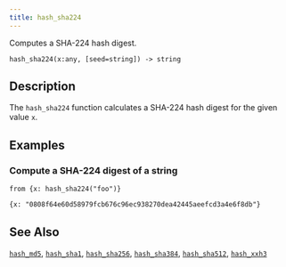 ```yaml
---
title: hash_sha224
---
```


Computes a SHA-224 hash digest.

```tql
hash_sha224(x:any, [seed=string]) -> string
```

## Description

The `hash_sha224` function calculates a SHA-224 hash digest for the given value
`x`.

## Examples

### Compute a SHA-224 digest of a string

```tql
from {x: hash_sha224("foo")}
```

```tql
{x: "0808f64e60d58979fcb676c96ec938270dea42445aeefcd3a4e6f8db"}
```

## See Also

[`hash_md5`](/reference/functions/hash_md5),
[`hash_sha1`](/reference/functions/hash_sha1),
[`hash_sha256`](/reference/functions/hash_sha256),
[`hash_sha384`](/reference/functions/hash_sha384),
[`hash_sha512`](/reference/functions/hash_sha512),
[`hash_xxh3`](/reference/functions/hash_xxh3)
